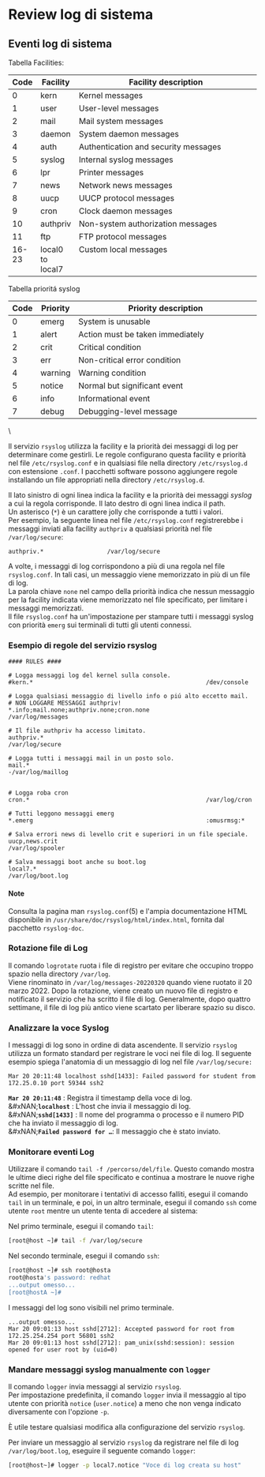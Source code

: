 # Review log di sistema

## Eventi log di sistema

Tabella Facilities:

<table><thead><tr><th valign="top">Code</th><th valign="top">Facility</th><th width="368" valign="top">Facility description</th></tr></thead><tbody><tr><td valign="top">0</td><td valign="top">kern</td><td valign="top">Kernel messages</td></tr><tr><td valign="top">1</td><td valign="top">user</td><td valign="top">User-level messages</td></tr><tr><td valign="top">2</td><td valign="top">mail</td><td valign="top">Mail system messages</td></tr><tr><td valign="top">3</td><td valign="top">daemon</td><td valign="top">System daemon messages</td></tr><tr><td valign="top">4</td><td valign="top">auth</td><td valign="top">Authentication and security messages</td></tr><tr><td valign="top">5</td><td valign="top">syslog</td><td valign="top">Internal syslog messages</td></tr><tr><td valign="top">6</td><td valign="top">lpr</td><td valign="top">Printer messages</td></tr><tr><td valign="top">7</td><td valign="top">news</td><td valign="top">Network news messages</td></tr><tr><td valign="top">8</td><td valign="top">uucp</td><td valign="top">UUCP protocol messages</td></tr><tr><td valign="top">9</td><td valign="top">cron</td><td valign="top">Clock daemon messages</td></tr><tr><td valign="top">10</td><td valign="top">authpriv</td><td valign="top">Non-system authorization messages</td></tr><tr><td valign="top">11</td><td valign="top">ftp</td><td valign="top">FTP protocol messages</td></tr><tr><td valign="top">16-23</td><td valign="top">local0 to local7</td><td valign="top">Custom local messages</td></tr></tbody></table>

Tabella prioritá syslog&#x20;

<table><thead><tr><th valign="top">Code</th><th valign="top">Priority</th><th width="467" valign="top">Priority description</th></tr></thead><tbody><tr><td valign="top">0</td><td valign="top">emerg</td><td valign="top">System is unusable</td></tr><tr><td valign="top">1</td><td valign="top">alert</td><td valign="top">Action must be taken immediately</td></tr><tr><td valign="top">2</td><td valign="top">crit</td><td valign="top">Critical condition</td></tr><tr><td valign="top">3</td><td valign="top">err</td><td valign="top">Non-critical error condition</td></tr><tr><td valign="top">4</td><td valign="top">warning</td><td valign="top">Warning condition</td></tr><tr><td valign="top">5</td><td valign="top">notice</td><td valign="top">Normal but significant event</td></tr><tr><td valign="top">6</td><td valign="top">info</td><td valign="top">Informational event</td></tr><tr><td valign="top">7</td><td valign="top">debug</td><td valign="top">Debugging-level message</td></tr></tbody></table>

\


Il servizio `rsyslog` utilizza la facility e la priorità dei messaggi di log per determinare come gestirli. Le regole configurano questa facility e priorità nel file `/etc/rsyslog.conf` e in qualsiasi file nella directory `/etc/rsyslog.d` con estensione `.conf`. I pacchetti software possono aggiungere regole installando un file appropriati nella directory `/etc/rsyslog.d`.&#x20;

Il lato sinistro di ogni linea indica la facility e la priorità dei messaggi _syslog_ a cui la regola corrisponde. Il lato destro di ogni linea indica il path. \
Un asterisco (`*`) è un carattere jolly che corrisponde a tutti i valori. \
Per esempio, la seguente linea nel file `/etc/rsyslog.conf` registrerebbe i messaggi inviati alla facility `authpriv` a qualsiasi priorità nel file `/var/log/secure`:

```
authpriv.*                  /var/log/secure
```

A volte, i messaggi di log corrispondono a più di una regola nel file `rsyslog.conf`. In tali casi, un messaggio viene memorizzato in più di un file di log. \
La parola chiave `none` nel campo della priorità indica che nessun messaggio per la facility indicata viene memorizzato nel file specificato, per limitare i messaggi memorizzati. \
Il file `rsyslog.conf` ha un'impostazione per stampare tutti i messaggi syslog con priorità `emerg` sui terminali di tutti gli utenti connessi.

### Esempio di regole del servizio rsyslog

```vim
#### RULES ####

# Logga messaggi log del kernel sulla console.
#kern.*                                                 /dev/console

# Logga qualsiasi messaggio di livello info o piú alto eccetto mail.
# NON LOGGARE MESSAGGI authpriv!
*.info;mail.none;authpriv.none;cron.none                /var/log/messages

# Il file authpriv ha accesso limitato.
authpriv.*                                              /var/log/secure

# Logga tutti i messaggi mail in un posto solo.
mail.*                                                  -/var/log/maillog


# Logga roba cron
cron.*                                                  /var/log/cron

# Tutti leggono messaggi emerg 
*.emerg                                                 :omusrmsg:*

# Salva errori news di levello crit e superiori in un file speciale.
uucp,news.crit                                          /var/log/spooler

# Salva messaggi boot anche su boot.log
local7.*                                                /var/log/boot.log
```

#### Note

Consulta la pagina man `rsyslog.conf`(5) e l'ampia documentazione HTML disponibile in `/usr/share/doc/rsyslog/html/index.html`, fornita dal pacchetto `rsyslog-doc`.

### Rotazione file di Log

Il comando `logrotate` ruota i file di registro per evitare che occupino troppo spazio nella directory `/var/log`. \
Viene rinominato in `/var/log/messages-20220320` quando viene ruotato il 20 marzo 2022. Dopo la rotazione, viene creato un nuovo file di registro e notificato il servizio che ha scritto il file di log. Generalmente, dopo quattro settimane, il file di log più antico viene scartato per liberare spazio su disco.&#x20;

### Analizzare la voce Syslog

I messaggi di log sono in ordine di data ascendente. Il servizio `rsyslog` utilizza un formato standard per registrare le voci nei file di log. Il seguente esempio spiega l'anatomia di un messaggio di log nel file `/var/log/secure:`

```log
Mar 20 20:11:48 localhost sshd[1433]: Failed password for student from 172.25.0.10 port 59344 ssh2
```

**`Mar 20 20:11:48`** : Registra il timestamp della voce di log.\
&#xNAN;**`localhost`** : L'host che invia il messaggio di log.\
&#xNAN;**`sshd[1433]`** : Il nome del programma o processo e il numero PID che ha inviato il messaggio di log.\
&#xNAN;**`Failed password for …​`**: Il messaggio che è stato inviato.

### Monitorare eventi Log

Utilizzare il comando `tail -f /percorso/del/file`. Questo comando mostra le ultime dieci righe del file specificato e continua a mostrare le nuove righe scritte nel file. \
Ad esempio, per monitorare i tentativi di accesso falliti, esegui il comando `tail` in un terminale, e poi, in un altro terminale, esegui il comando `ssh` come utente `root` mentre un utente tenta di accedere al sistema:

Nel primo terminale, esegui il comando `tail`:

```bash
[root@host ~]# tail -f /var/log/secure
```

Nel secondo terminale, esegui il comando `ssh`:

```bash
[root@host ~]# ssh root@hosta
root@hosta's password: redhat
...output omesso...
[root@hostA ~]#
```

I messaggi del log sono visibili nel primo terminale.

```log
...output omesso...
Mar 20 09:01:13 host sshd[2712]: Accepted password for root from 172.25.254.254 port 56801 ssh2
Mar 20 09:01:13 host sshd[2712]: pam_unix(sshd:session): session opened for user root by (uid=0)
```

### Mandare messaggi syslog manualmente con `logger`

Il comando `logger` invia messaggi al servizio `rsyslog`. \
Per impostazione predefinita, il comando `logger` invia il messaggio al tipo utente con priorità `notice` (`user.notice`) a meno che non venga indicato diversamente con l'opzione `-p`.&#x20;

È utile testare qualsiasi modifica alla configurazione del servizio `rsyslog`.&#x20;

Per inviare un messaggio al servizio `rsyslog` da registrare nel file di log `/var/log/boot.log`, eseguire il seguente comando `logger`:

```sh
[root@host~]# logger -p local7.notice "Voce di log creata su host"
```
